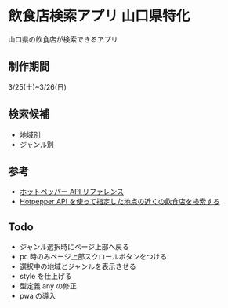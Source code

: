 # 飲食店検索アプリ 山口県特化

山口県の飲食店が検索できるアプリ

## 制作期間

3/25(土)~3/26(日)

## 検索候補

- 地域別
- ジャンル別

## 参考

- [ホットペッパー API リファレンス](https://webservice.recruit.co.jp/doc/hotpepper/reference.html)
- [Hotpepper API を使って指定した地点の近くの飲食店を検索する](https://coffee-nominagara.com/hotpepper-api)

## Todo

- ジャンル選択時にページ上部へ戻る
- pc 時のみページ上部スクロールボタンをつける
- 選択中の地域とジャンルを表示させる
- style を仕上げる
- 型定義 any の修正
- pwa の導入
